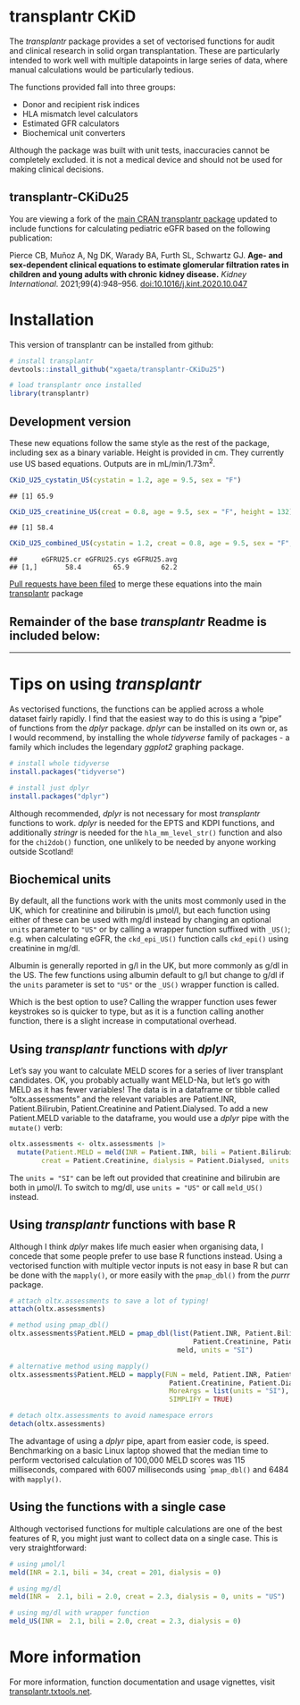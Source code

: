 transplantr CKiD
================

The *transplantr* package provides a set of vectorised functions for
audit and clinical research in solid organ transplantation. These are
particularly intended to work well with multiple datapoints in large
series of data, where manual calculations would be particularly tedious.

The functions provided fall into three groups:

- Donor and recipient risk indices
- HLA mismatch level calculators
- Estimated GFR calculators
- Biochemical unit converters

Although the package was built with unit tests, inaccuracies cannot be
completely excluded. it is not a medical device and should not be used
for making clinical decisions.

## transplantr-CKiDu25

You are viewing a fork of the [main CRAN transplantr
package](https://cran.r-project.org/web/packages/transplantr/index.html "CRAN repository for transplantr package")
updated to include functions for calculating pediatric eGFR based on the
following publication:

Pierce CB, Muñoz A, Ng DK, Warady BA, Furth SL, Schwartz GJ. **Age- and
sex-dependent clinical equations to estimate glomerular filtration rates
in children and young adults with chronic kidney disease.** *Kidney
International*. 2021;99(4):948–956.
[doi:10.1016/j.kint.2020.10.047](https://doi.org/10.1016/j.kint.2020.10.047 "Persistent DOI link for Pierce et al. paper")

# Installation

This version of transplantr can be installed from github:

``` r
# install transplantr
devtools::install_github("xgaeta/transplantr-CKiDu25")

# load transplantr once installed
library(transplantr)
```

## Development version

These new equations follow the same style as the rest of the package,
including sex as a binary variable. Height is provided in cm. They
currently use US based equations. Outputs are in
mL/min/1.73m<sup>2</sup>.

``` r
CKiD_U25_cystatin_US(cystatin = 1.2, age = 9.5, sex = "F")
```

    ## [1] 65.9

``` r
CKiD_U25_creatinine_US(creat = 0.8, age = 9.5, sex = "F", height = 132)
```

    ## [1] 58.4

``` r
CKiD_U25_combined_US(cystatin = 1.2, creat = 0.8, age = 9.5, sex = "F", height = 132, verbose = TRUE)
```

    ##      eGFRU25.cr eGFRU25.cys eGFRU25.avg
    ## [1,]       58.4        65.9        62.2

[Pull requests have been
filed](https://github.com/johnasher/transplantr/pull/5 "Current status of CKiD U25 pull request")
to merge these equations into the main
[transplantr](https://github.com/johnasher/transplantr/ "Github repository for original transplantr package, currently v0.2.0")
package

## Remainder of the base *transplantr* Readme is included below:

------------------------------------------------------------------------

# Tips on using *transplantr*

As vectorised functions, the functions can be applied across a whole
dataset fairly rapidly. I find that the easiest way to do this is using
a “pipe” of functions from the *dplyr* package. *dplyr* can be installed
on its own or, as I would recommend, by installing the whole *tidyverse*
family of packages - a family which includes the legendary *ggplot2*
graphing package.

``` r
# install whole tidyverse
install.packages("tidyverse")

# install just dplyr
install.packages("dplyr")
```

Although recommended, *dplyr* is not necessary for most *transplantr*
functions to work. *dplyr* is needed for the EPTS and KDPI functions,
and additionally *stringr* is needed for the `hla_mm_level_str()`
function and also for the `chi2dob()` function, one unlikely to be
needed by anyone working outside Scotland!

## Biochemical units

By default, all the functions work with the units most commonly used in
the UK, which for creatinine and bilirubin is µmol/l, but each function
using either of these can be used with mg/dl instead by changing an
optional `units` parameter to `"US"` or by calling a wrapper function
suffixed with `_US()`; e.g. when calculating eGFR, the `ckd_epi_US()`
function calls `ckd_epi()` using creatinine in mg/dl.

Albumin is generally reported in g/l in the UK, but more commonly as
g/dl in the US. The few functions using albumin default to g/l but
change to g/dl if the `units` parameter is set to `"US"` or the `_US()`
wrapper function is called.

Which is the best option to use? Calling the wrapper function uses fewer
keystrokes so is quicker to type, but as it is a function calling
another function, there is a slight increase in computational overhead.

## Using *transplantr* functions with *dplyr*

Let’s say you want to calculate MELD scores for a series of liver
transplant candidates. OK, you probably actually want MELD-Na, but let’s
go with MELD as it has fewer variables! The data is in a dataframe or
tibble called “oltx.assessments” and the relevant variables are
Patient.INR, Patient.Bilirubin, Patient.Creatinine and Patient.Dialysed.
To add a new Patient.MELD variable to the dataframe, you would use a
*dplyr* pipe with the `mutate()` verb:

``` r
oltx.assessments <- oltx.assessments |> 
  mutate(Patient.MELD = meld(INR = Patient.INR, bili = Patient.Bilirubin,
        creat = Patient.Creatinine, dialysis = Patient.Dialysed, units = "SI"))
```

The `units = "SI"` can be left out provided that creatinine and
bilirubin are both in µmol/l. To switch to mg/dl, use `units = "US"` or
call `meld_US()` instead.

## Using *transplantr* functions with base R

Although I think *dplyr* makes life much easier when organising data, I
concede that some people prefer to use base R functions instead. Using a
vectorised function with multiple vector inputs is not easy in base R
but can be done with the `mapply()`, or more easily with the
`pmap_dbl()` from the *purrr* package.

``` r
# attach oltx.assessments to save a lot of typing!
attach(oltx.assessments)

# method using pmap_dbl()
oltx.assessments$Patient.MELD = pmap_dbl(list(Patient.INR, Patient.Bilirubin,
                                              Patient.Creatinine, Patient.Dialysed),
                                          meld, units = "SI")

# alternative method using mapply()
oltx.assessments$Patient.MELD = mapply(FUN = meld, Patient.INR, Patient.Bilirubin,
                                        Patient.Creatinine, Patient.Dialysed,
                                        MoreArgs = list(units = "SI"),
                                        SIMPLIFY = TRUE)

# detach oltx.assessments to avoid namespace errors
detach(oltx.assessments)
```

The advantage of using a *dplyr* pipe, apart from easier code, is speed.
Benchmarking on a basic Linux laptop showed that the median time to
perform vectorised calculation of 100,000 MELD scores was 115
milliseconds, compared with 6007 milliseconds using \``pmap_dbl()` and
6484 with `mapply()`.

## Using the functions with a single case

Although vectorised functions for multiple calculations are one of the
best features of R, you might just want to collect data on a single
case. This is very straightforward:

``` r
# using µmol/l
meld(INR = 2.1, bili = 34, creat = 201, dialysis = 0)

# using mg/dl
meld(INR =  2.1, bili = 2.0, creat = 2.3, dialysis = 0, units = "US")

# using mg/dl with wrapper function
meld_US(INR =  2.1, bili = 2.0, creat = 2.3, dialysis = 0)
```

# More information

For more information, function documentation and usage vignettes, visit
[transplantr.txtools.net](https://transplantr.txtools.net/).
